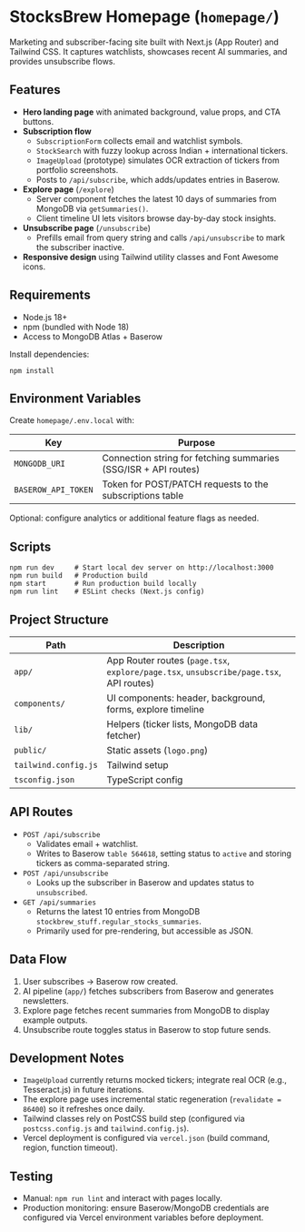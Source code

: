 # StocksBrew Homepage (`homepage/`)

Marketing and subscriber-facing site built with Next.js (App Router) and Tailwind CSS. It captures watchlists, showcases recent AI summaries, and provides unsubscribe flows.

## Features
- **Hero landing page** with animated background, value props, and CTA buttons.
- **Subscription flow**
  - `SubscriptionForm` collects email and watchlist symbols.
  - `StockSearch` with fuzzy lookup across Indian + international tickers.
  - `ImageUpload` (prototype) simulates OCR extraction of tickers from portfolio screenshots.
  - Posts to `/api/subscribe`, which adds/updates entries in Baserow.
- **Explore page** (`/explore`)
  - Server component fetches the latest 10 days of summaries from MongoDB via `getSummaries()`.
  - Client timeline UI lets visitors browse day-by-day stock insights.
- **Unsubscribe page** (`/unsubscribe`)
  - Prefills email from query string and calls `/api/unsubscribe` to mark the subscriber inactive.
- **Responsive design** using Tailwind utility classes and Font Awesome icons.

## Requirements
- Node.js 18+
- npm (bundled with Node 18)
- Access to MongoDB Atlas + Baserow

Install dependencies:

```
npm install
```

## Environment Variables
Create `homepage/.env.local` with:

| Key | Purpose |
|-----|---------|
| `MONGODB_URI` | Connection string for fetching summaries (SSG/ISR + API routes) |
| `BASEROW_API_TOKEN` | Token for POST/PATCH requests to the subscriptions table |

Optional: configure analytics or additional feature flags as needed.

## Scripts

```
npm run dev     # Start local dev server on http://localhost:3000
npm run build   # Production build
npm start       # Run production build locally
npm run lint    # ESLint checks (Next.js config)
```

## Project Structure

| Path | Description |
|------|-------------|
| `app/` | App Router routes (`page.tsx`, `explore/page.tsx`, `unsubscribe/page.tsx`, API routes) |
| `components/` | UI components: header, background, forms, explore timeline |
| `lib/` | Helpers (ticker lists, MongoDB data fetcher) |
| `public/` | Static assets (`logo.png`) |
| `tailwind.config.js` | Tailwind setup |
| `tsconfig.json` | TypeScript config |

## API Routes
- `POST /api/subscribe`
  - Validates email + watchlist.
  - Writes to Baserow `table 564618`, setting status to `active` and storing tickers as comma-separated string.
- `POST /api/unsubscribe`
  - Looks up the subscriber in Baserow and updates status to `unsubscribed`.
- `GET /api/summaries`
  - Returns the latest 10 entries from MongoDB `stockbrew_stuff.regular_stocks_summaries`.
  - Primarily used for pre-rendering, but accessible as JSON.

## Data Flow
1. User subscribes → Baserow row created.
2. AI pipeline (`app/`) fetches subscribers from Baserow and generates newsletters.
3. Explore page fetches recent summaries from MongoDB to display example outputs.
4. Unsubscribe route toggles status in Baserow to stop future sends.

## Development Notes
- `ImageUpload` currently returns mocked tickers; integrate real OCR (e.g., Tesseract.js) in future iterations.
- The explore page uses incremental static regeneration (`revalidate = 86400`) so it refreshes once daily.
- Tailwind classes rely on PostCSS build step (configured via `postcss.config.js` and `tailwind.config.js`).
- Vercel deployment is configured via `vercel.json` (build command, region, function timeout).

## Testing
- Manual: `npm run lint` and interact with pages locally.
- Production monitoring: ensure Baserow/MongoDB credentials are configured via Vercel environment variables before deployment.
